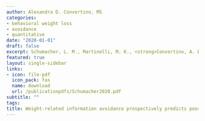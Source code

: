 ```yaml
---
author: Alexandra D. Convertino, MS
categories:
- behavioral weight loss
- avoidance
- quantitative
date: "2020-01-01"
draft: false
excerpt: Schumacher, L. M., Martinelli, M. K., <strong>Convertino, A. D.</strong>, Forman, E. M., & Butryn, M. L. (2020). Weight-related information avoidance prospectively predicts poorer self-monitoring and engagement in a behavioral weight loss intervention. <em>Annals of Behavioral Medicine, 5</em>(22), 103-111. https://doi.org/10.1093/abm/kaaa034
featured: true
layout: single-sidebar
links:
- icon: file-pdf
  icon_pack: fas
  name: download
  url: /publicationpdfs/Schumacher2020.pdf
subtitle: ""
tags:
title: Weight-related information avoidance prospectively predicts poorer self-monitoring and engagement in a behavioral weight loss intervention
---
```


